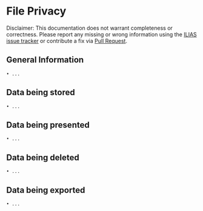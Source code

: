 # File Privacy
Disclaimer: This documentation does not warrant completeness or correctness. Please report any missing or wrong information using the [ILIAS issue tracker](https://mantis.ilias.de) or contribute a fix via [Pull Request](docs/development/contributing.md#pull-request-to-the-repositories).
## General Information
    • ...
## Data being stored
    • ...
## Data being presented
    • ...
## Data being deleted
    • ...
## Data being exported
    • ...